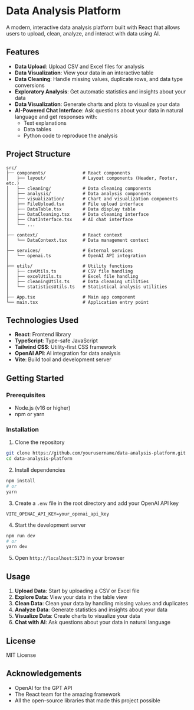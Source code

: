 # Data Analysis Platform

A modern, interactive data analysis platform built with React that allows users to upload, clean, analyze, and interact with data using AI.

## Features

- **Data Upload**: Upload CSV and Excel files for analysis
- **Data Visualization**: View your data in an interactive table
- **Data Cleaning**: Handle missing values, duplicate rows, and data type conversions
- **Exploratory Analysis**: Get automatic statistics and insights about your data
- **Data Visualization**: Generate charts and plots to visualize your data
- **AI-Powered Chat Interface**: Ask questions about your data in natural language and get responses with:
  - Text explanations
  - Data tables
  - Python code to reproduce the analysis

## Project Structure

```
src/
├── components/              # React components
│   ├── layout/              # Layout components (Header, Footer, etc.)
│   ├── cleaning/            # Data cleaning components
│   ├── analysis/            # Data analysis components
│   ├── visualization/       # Chart and visualization components
│   ├── FileUpload.tsx       # File upload interface
│   ├── DataTable.tsx        # Data display table
│   ├── DataCleaning.tsx     # Data cleaning interface
│   ├── ChatInterface.tsx    # AI chat interface
│   └── ...
│
├── context/                 # React context
│   └── DataContext.tsx      # Data management context
│
├── services/                # External services
│   └── openai.ts            # OpenAI API integration
│
├── utils/                   # Utility functions
│   ├── csvUtils.ts          # CSV file handling
│   ├── excelUtils.ts        # Excel file handling  
│   ├── cleaningUtils.ts     # Data cleaning utilities
│   └── statisticsUtils.ts   # Statistical analysis utilities
│
├── App.tsx                  # Main app component
└── main.tsx                 # Application entry point
```

## Technologies Used

- **React**: Frontend library
- **TypeScript**: Type-safe JavaScript
- **Tailwind CSS**: Utility-first CSS framework
- **OpenAI API**: AI integration for data analysis
- **Vite**: Build tool and development server

## Getting Started

### Prerequisites

- Node.js (v16 or higher)
- npm or yarn

### Installation

1. Clone the repository
```bash
git clone https://github.com/yourusername/data-analysis-platform.git
cd data-analysis-platform
```

2. Install dependencies
```bash
npm install
# or
yarn
```

3. Create a `.env` file in the root directory and add your OpenAI API key
```
VITE_OPENAI_API_KEY=your_openai_api_key
```

4. Start the development server
```bash
npm run dev
# or
yarn dev
```

5. Open `http://localhost:5173` in your browser

## Usage

1. **Upload Data**: Start by uploading a CSV or Excel file
2. **Explore Data**: View your data in the table view
3. **Clean Data**: Clean your data by handling missing values and duplicates
4. **Analyze Data**: Generate statistics and insights about your data
5. **Visualize Data**: Create charts to visualize your data
6. **Chat with AI**: Ask questions about your data in natural language

## License

MIT License

## Acknowledgements

- OpenAI for the GPT API
- The React team for the amazing framework
- All the open-source libraries that made this project possible 